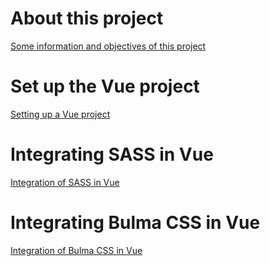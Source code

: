 # About this project
[Some information and objectives of this project](https://github.com/helleworldGIT/Vue-Bulma-Sass/wiki/About-this-project)
# Set up the Vue project
[Setting up a Vue project](https://github.com/helleworldGIT/Vue-Bulma-Sass/wiki/Setting-up-the-Vue-project---CLI)
# Integrating SASS in Vue
[Integration of SASS in Vue](https://github.com/helleworldGIT/Vue-Bulma-Sass/wiki/Implementing-and-using-SASS-on-our-Vue-project)
# Integrating Bulma CSS in Vue
[Integration of Bulma CSS in Vue](https://github.com/helleworldGIT/Vue-Bulma-Sass/wiki/Implementing-Bulma-CSS-into-Vue)
